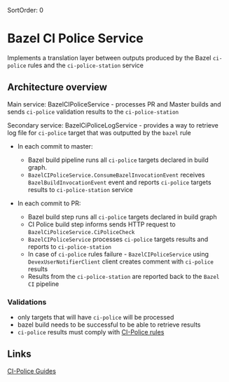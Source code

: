 SortOrder: 0
# Bazel CI Police Service
Implements a translation layer between outputs produced by the Bazel `ci-police` rules and the `ci-police-station` service

## Architecture overview
Main service: BazelCIPoliceService - processes PR and Master builds and sends `ci-police` validation results to the `ci-police-station`

Secondary service: BazelCiPoliceLogService - provides a way to retrieve log file for `ci-police` target that was outputted
by the `bazel` rule

- In each commit to master:
  -  Bazel build pipeline runs all `ci-police` targets declared in build graph.
  - `BazelCIPoliceService.ConsumeBazelInvocationEvent` receives `BazelBuildInvocationEvent` event and reports `ci-police` targets results to `ci-police-station` service

- In each commit to PR:
  - Bazel build step runs all `ci-police` targets declared in build graph
  - CI Police build step informs sends HTTP request to `BazelCiPoliceService.CiPoliceCheck`
  - `BazelCIPoliceService` processes `ci-police` targets results and reports to `ci-police-station`
  - In case of `ci-police` rules failure - `BazelCIPoliceService` using `DevexUserNotifierClient` client creates comment with `ci-police` results
  - Results from the `ci-police-station` are reported back to the `Bazel CI` pipeline

### Validations
- only targets that will have `ci-police` will be processed
- bazel build needs to be successful to be able to retrieve results
- `ci-police` results must comply with [CI-Police rules](https://dev.wix.com/docs/rnd-general/devex/bazel-guides/bazel-ci-police/writing-new-rules)


## Links
[CI-Police Guides](https://dev.wix.com/docs/rnd-general/devex/bazel-guides/bazel-ci-police/intro)